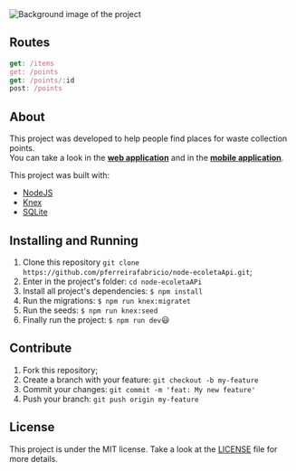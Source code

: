 <img src="./screenshots/background.png" alt="Background image of the project"/>

## Routes 
```javascript
get: /items
get: /points
get: /points/:id
post: /points
```

## About 
This project was developed to help people find places for waste collection points.<br/>
You can take a look in the __[web application](https://github.com/pferreirafabricio/react-ecoleta)__ and in the __[mobile application](https://github.com/pferreirafabricio/react-native-ecoleta/)__.

This project was built with:
- [NodeJS](https://nodejs.org/en/)
- [Knex](http://knexjs.org/)
- [SQLite](https://www.sqlite.org/index.html)

## Installing and Running  
 1. Clone this repository ```git clone https://github.com/pferreirafabricio/node-ecoletaApi.git```;
 2. Enter in the project's folder: ```cd node-ecoletaAPi```
 3. Install all project's dependencies: ```$ npm install```
 4. Run the migrations: ```$ npm run knex:migratet```
 5. Run the seeds: ```$ npm run knex:seed```
 6. Finally run the project: ```$ npm run dev```😃
 
## Contribute
 1. Fork this repository;
 2. Create a branch with your feature: ```git checkout -b my-feature```
 3. Commit your changes: ```git commit -m 'feat: My new feature'```
 4. Push your branch: ```git push origin my-feature```
 
## License
This project is under the MIT license. Take a look at the [LICENSE](LICENSE.md) file for more details.
